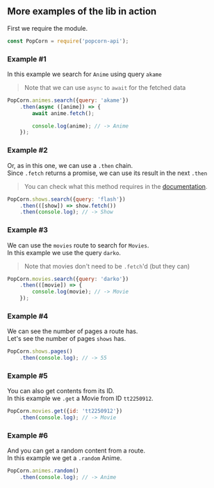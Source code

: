 ## More examples of the lib in action

First we require the module.

```javascript
const PopCorn = require('popcorn-api');
```

### Example #1

In this example we search for `Anime` using query `akame`<br/>
> Note that we can use `async` to `await` for the fetched data

```javascript
PopCorn.animes.search({query: 'akame'})
    .then(async ([anime]) => {
        await anime.fetch();

        console.log(anime); // -> Anime
    });
```

### Example #2

Or, as in this one, we can use a `.then` chain.<br/>
Since `.fetch` returns a promise, we can use its result in the next `.then`<br/>
> You can check what this method requires in the [documentation](?api=popcorn#RouteController#search).

```javascript
PopCorn.shows.search({query: 'flash'})
    .then(([show]) => show.fetch())
    .then(console.log); // -> Show
```

### Example #3

We can use the `movies` route to search for `Movies`.<br/>
In this example we use the query `darko`.
> Note that movies don't need to be `.fetch`'d (but they can)

```javascript
PopCorn.movies.search({query: 'darko'})
    .then(([movie]) => {
        console.log(movie); // -> Movie
    });
```

### Example #4

We can see the number of pages a route has.<br/>
Let's see the number of pages `shows` has.

```javascript
PopCorn.shows.pages()
    .then(console.log); // -> 55
```

### Example #5

You can also get contents from its ID.<br/>
In this example we `.get` a Movie from ID `tt2250912`.

```javascript
PopCorn.movies.get({id: 'tt2250912'})
    .then(console.log); // -> Movie
```

### Example #6

And you can get a random content from a route.<br/>
In this example we get a `.random` Anime.

```javascript
PopCorn.animes.random()
    .then(console.log); // -> Anime
```
